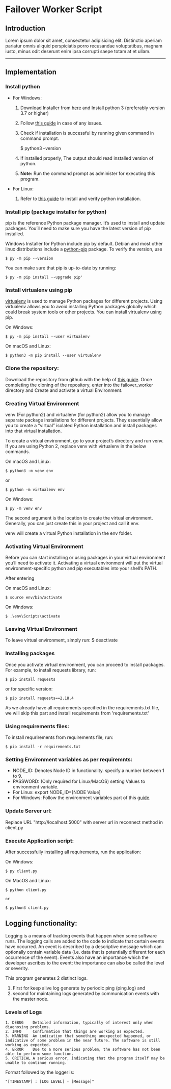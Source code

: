 # Failover Worker Script 

## Introduction

Lorem ipsum dolor sit amet, consectetur adipisicing elit. Distinctio aperiam pariatur omnis aliquid perspiciatis porro recusandae voluptatibus, magnam iusto, minus odit deserunt enim ipsa corrupti saepe totam at et ullam.

----

## Implementation

### Install python

- For Windows:
	1. Download Installer from [here](https://www.python.org/downloads/windows/) and Install python 3 (preferably version 3.7 or higher)
	2. Follow [this guide](https://www.howtogeek.com/197947/how-to-install-python-on-windows/) in case of any issues. 
	3. Check if installation is successful by running given command in command prompt.

		$ python3 –version
	
	4. If installed properly, The output should read installed version of python.
	5. **Note:** Run the command prompt as administer for executing this program.

- For Linux:
	1. Refer to [this guide](https://docs.python-guide.org/starting/install3/linux/) to install and verify python installation.

### Install pip (package installer for python)

pip is the reference Python package manager. It’s used to install and update packages. You’ll need to make sure you have the latest version of pip installed.

Windows Installer for Python include pip by default. 
Debian and most other linux distributions include a [python-pip](https://packages.debian.org/stable/python-pip) package.
To verify the version, use 
	
	$ py -m pip --version
	
You can make sure that pip is up-to-date by running:

	$ py -m pip install --upgrade pip'

### Install virtualenv using pip

[virtualenv](https://packaging.python.org/key_projects/#virtualenv) is used to manage Python packages for different projects. Using virtualenv allows you to avoid installing Python packages globally which could break system tools or other projects. You can install virtualenv using pip.

On Windows:

	$ py -m pip install --user virtualenv

On macOS and Linux:

	$ python3 -m pip install --user virtualenv

### Clone the repository:

Download the repository from github with the help of [this guide](https://help.github.com/en/github/creating-cloning-and-archiving-repositories/cloning-a-repository). Once completing the cloning of the repository, enter into the failover_worker directory and Create and activate a virtual Environment.

### Creating Virtual Environment

venv (For python2) and virtualenv (for python2) allow you to manage separate package installations for different projects. They essentially allow you to create a “virtual” isolated Python installation and install packages into that virtual installation.

To create a virtual environment, go to your project’s directory and run venv. If you are using Python 2, replace venv with virtualenv in the below commands.

On macOS and Linux:

	$ python3 -m venv env

or

	$ python -m virtualenv env

On Windows:

	$ py -m venv env

The second argument is the location to create the virtual environment. Generally, you can just create this in your project and call it env.

venv will create a virtual Python installation in the env folder.

### Activating Virtual Environment

Before you can start installing or using packages in your virtual environment you’ll need to activate it. Activating a virtual environment will put the virtual environment-specific python and pip executables into your shell’s PATH.

After entering  

On macOS and Linux:

	$ source env/bin/activate

On Windows:

	$ .\env\Scripts\activate

### Leaving Virtual Environment

To leave virtual environment, simply run:
	$ deactivate

### Installing packages

Once you activate virtual environment, you can proceed to install packages. For example, to install requests library, run:

	$ pip install requests

or for specific version:

	$ pip install requests==2.18.4

As we already have all requirements specified in the requirements.txt file, we will skip this part and install requirements from 'requirements.txt'

### Using requirements files:

To install requrirements from requirements file, run:

	$ pip install -r requirements.txt

### Setting Environment variables as per requiremnts:

- NODE_ID: Denotes Node ID in functionality. specify a number between 1 to 9.
- PASSWORD: (Only required for Linux/MacOS)
setting Values to environment variable.
- For Linux:
	export NODE_ID=[NODE Value]
- For Windows:
	Follow the environment variables part of this [guide](https://www.howtogeek.com/197947/how-to-install-python-on-windows/).

### Update Server url:

Replace URL "http://localhost:5000" with server url in reconnect method in client.py

### Execute Application script:

After successfully installing all requirements, run the application:

On Windows:

	$ py client.py

On MacOS and Linux:

	$ python client.py

	or

	$ python3 client.py

## Logging functionality:

Logging is a means of tracking events that happen when some software runs. The logging calls are added to the code to indicate that certain events have occurred. An event is described by a descriptive message which can optionally contain variable data (i.e. data that is potentially different for each occurrence of the event). Events also have an importance which the developer ascribes to the event; the importance can also be called the level or severity.

This program generates 2 distinct logs.
1. First for keep alive log generate by periodic ping (ping.log) and
1. second for maintaining logs generated by communication events with the master node.

### Levels of Logs

	1. DEBUG	Detailed information, typically of interest only when diagnosing problems.
	2. INFO		Confirmation that things are working as expected.
	3. WARNING	An indication that something unexpected happened, or indicative of some problem in the near future. The software is still working as expected.
	4. ERROR	Due to a more serious problem, the software has not been able to perform some function.
	5. CRITICAL	A serious error, indicating that the program itself may be unable to continue running.

Format followed by the logger is:

	"[TIMESTAMP] : [LOG LEVEL] - [Message]"
